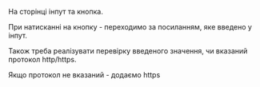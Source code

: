 На сторінці інпут та кнопка.

При натисканні на кнопку - переходимо за посиланням, яке введено у інпут.

Також треба реалізувати перевірку введеного значення, чи вказаний протокол http/https.

Якщо протокол не вказаний - додаємо https

